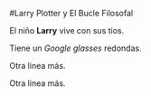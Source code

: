 #Larry Plotter y El Bucle Filosofal

El niño **Larry** vive con sus tios.

Tiene un *Google glasses* redondas.

Otra linea más.

Otra linea más.
